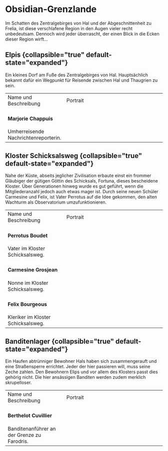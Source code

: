 # Obsidian-Grenzlande

Im Schatten des Zentralgebirges von Hal und der Abgeschnittenheit zu Frelia, ist diese verschlafene Region in den Augen
vieler recht unbedeutsam. Dennoch wird jeder überrascht, der einen Blick in die Ecken dieser Region wirft...

## Elpis {collapsible="true" default-state="expanded"}

Ein kleines Dorf am Fuße des Zentralgebirges von Hal. Hauptsächlich bekannt dafür ein Wegpunkt für Reisende zwischen Hal
und Thaugrien zu sein.

<table>
<tr><td>Name und Beschreibung</td><td width="300">Portrait</td></tr>
<tr><td><h4>Marjorie Chappuis</h4> Umherreisende Nachrichtenreporterin.</td><td width="300"><img src="marjorie.png" alt="" /></td></tr>
</table>

## Kloster Schicksalsweg {collapsible="true" default-state="expanded"}

Nahe der Küste, abseits jeglicher Zivilisation erbaute einst ein frommer Gläubiger der gütigen Göttin des Schicksals,
Fortuna, dieses bescheidene Kloster. Über Generationen hinweg wurde es gut geführt, wenn die Mitgliederanzahl jedoch
auch etwas mager ist. Durch seine neuen Schüler Carmesine und Felix, ist Vater Perrotus auf die Idee gekommen, den
alten Wachturm als Observatorium umzufunktionieren.

<table>
<tr><td>Name und Beschreibung</td><td width="300">Portrait</td></tr>
<tr><td><h4>Perrotus Boudet</h4> Vater im Kloster Schicksalsweg.</td><td width="300"><img src="perrotus.png" alt="" /></td></tr>
<tr><td><h4>Carmesine Grosjean</h4> Nonne im Kloster Schicksalsweg.</td><td width="300"><img src="carmesine.png" alt="" /></td></tr>
<tr><td><h4>Felix Bourgeous</h4> Kleriker im Kloster Schicksalsweg.</td><td width="300"><img src="felix.png" alt="" /></td></tr>
</table>

## Banditenlager {collapsible="true" default-state="expanded"}

Ein Haufen abtrünniger Bewohner Hals haben sich zusammengerauft und eine Straßensperre errichtet. Jeder der hier
passieren will, muss seine Zeche zahlen. Den Bewohnern Elips und vor allem des Klosters passt dies gehörig nicht. Die
hier ansässigen Banditen werden zudem merklich skrupelloser.

<table>
<tr><td>Name und Beschreibung</td><td width="300">Portrait</td></tr>
<tr><td><h4>Berthelot Cuvillier</h4> Banditenanführer an der Grenze zu Farodris.</td><td width="300"><img src="berthelot.png" alt="" /></td></tr>
</table>
